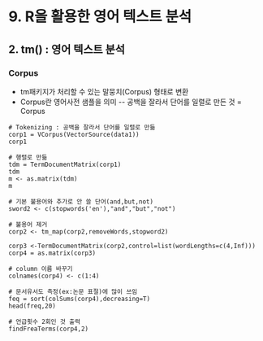 # 9. R을 활용한 영어 텍스트 분석
## 2. tm() : 영어 텍스트 분석
### Corpus
- tm패키지가 처리할 수 있는 말뭉치(Corpus) 형태로 변환
- Corpus란 영어사전 샘플을 의미
-- 공백을 잘라서 단어를 일렬로 만든 것 = Corpus
```
# Tokenizing : 공백을 잘라서 단어를 일렬로 만듦
corp1 = VCorpus(VectorSource(data1))
corp1
```

```
# 행렬로 만듦
tdm = TermDocumentMatrix(corp1)
tdm
m <- as.matrix(tdm)
m
```

```
# 기본 불용어와 추가로 안 쓸 단어(and,but,not)
sword2 <- c(stopwords('en'),"and","but","not") 

# 불용어 제거
corp2 <- tm_map(corp2,removeWords,stopword2)

corp3 <-TermDocumentMatrix(corp2,control=list(wordLengths=c(4,Inf)))
corp4 = as.matrix(corp3)

# column 이름 바꾸기
colnames(corp4) <- c(1:4)

# 문서유서도 측정(ex:논문 표절)에 많이 쓰임
feq = sort(colSums(corp4),decreasing=T)
head(freq,20)

# 언급횟수 2회인 것 출력
findFreaTerms(corp4,2)



```
